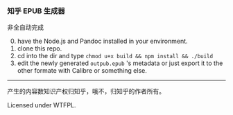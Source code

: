 ### 知乎 EPUB 生成器

非全自动完成

0. have the Node.js and Pandoc installed in your environment.
1. clone this repo.
2. cd into the dir and type `chmod u+x build && npm install && ./build`
3. edit the newly generated `outpub.epub` 's metadata or just export it to the other formate with Calibre or something else.

---

产生的内容数知识产权归知乎，哦不，归知乎的作者所有。

Licensed under WTFPL.
